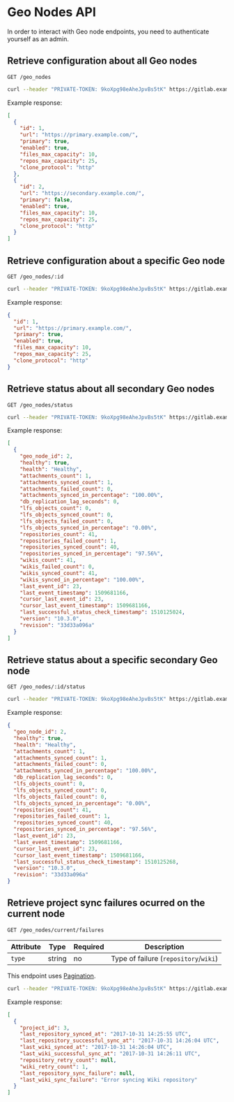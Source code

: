 # Geo Nodes API

In order to interact with Geo node endpoints, you need to authenticate yourself
as an admin.

## Retrieve configuration about all Geo nodes

```
GET /geo_nodes
```

```bash
curl --header "PRIVATE-TOKEN: 9koXpg98eAheJpvBs5tK" https://gitlab.example.com/api/v4/geo_nodes
```

Example response:

```json
[
  {
    "id": 1,
    "url": "https://primary.example.com/",
    "primary": true,
    "enabled": true,
    "files_max_capacity": 10,
    "repos_max_capacity": 25,
    "clone_protocol": "http"
  },
  {
    "id": 2,
    "url": "https://secondary.example.com/",
    "primary": false,
    "enabled": true,
    "files_max_capacity": 10,
    "repos_max_capacity": 25,
    "clone_protocol": "http"
  }
]
```

## Retrieve configuration about a specific Geo node

```
GET /geo_nodes/:id
```

```bash
curl --header "PRIVATE-TOKEN: 9koXpg98eAheJpvBs5tK" https://gitlab.example.com/api/v4/geo_nodes/1
```

Example response:

```json
{
  "id": 1,
  "url": "https://primary.example.com/",
  "primary": true,
  "enabled": true,
  "files_max_capacity": 10,
  "repos_max_capacity": 25,
  "clone_protocol": "http"
}
```

## Retrieve status about all secondary Geo nodes

```
GET /geo_nodes/status
```

```bash
curl --header "PRIVATE-TOKEN: 9koXpg98eAheJpvBs5tK" https://gitlab.example.com/api/v4/geo_nodes/status
```

Example response:

```json
[
  {
    "geo_node_id": 2,
    "healthy": true,
    "health": "Healthy",
    "attachments_count": 1,
    "attachments_synced_count": 1,
    "attachments_failed_count": 0,
    "attachments_synced_in_percentage": "100.00%",
    "db_replication_lag_seconds": 0,
    "lfs_objects_count": 0,
    "lfs_objects_synced_count": 0,
    "lfs_objects_failed_count": 0,
    "lfs_objects_synced_in_percentage": "0.00%",
    "repositories_count": 41,
    "repositories_failed_count": 1,
    "repositories_synced_count": 40,
    "repositories_synced_in_percentage": "97.56%",
    "wikis_count": 41,
    "wikis_failed_count": 0,
    "wikis_synced_count": 41,
    "wikis_synced_in_percentage": "100.00%",
    "last_event_id": 23,
    "last_event_timestamp": 1509681166,
    "cursor_last_event_id": 23,
    "cursor_last_event_timestamp": 1509681166,
    "last_successful_status_check_timestamp": 1510125024,
    "version": "10.3.0",
    "revision": "33d33a096a"
  }
]
```

## Retrieve status about a specific secondary Geo node

```
GET /geo_nodes/:id/status
```

```bash
curl --header "PRIVATE-TOKEN: 9koXpg98eAheJpvBs5tK" https://gitlab.example.com/api/v4/geo_nodes/2/status
```

Example response:

```json
{
  "geo_node_id": 2,
  "healthy": true,
  "health": "Healthy",
  "attachments_count": 1,
  "attachments_synced_count": 1,
  "attachments_failed_count": 0,
  "attachments_synced_in_percentage": "100.00%",
  "db_replication_lag_seconds": 0,
  "lfs_objects_count": 0,
  "lfs_objects_synced_count": 0,
  "lfs_objects_failed_count": 0,
  "lfs_objects_synced_in_percentage": "0.00%",
  "repositories_count": 41,
  "repositories_failed_count": 1,
  "repositories_synced_count": 40,
  "repositories_synced_in_percentage": "97.56%",
  "last_event_id": 23,
  "last_event_timestamp": 1509681166,
  "cursor_last_event_id": 23,
  "cursor_last_event_timestamp": 1509681166,
  "last_successful_status_check_timestamp": 1510125268,
  "version": "10.3.0",
  "revision": "33d33a096a"
}
```

## Retrieve project sync failures ocurred on the current node


```
GET /geo_nodes/current/failures
```

| Attribute | Type | Required | Description |
| --------- | ---- | -------- | ----------- |
| `type` | string | no | Type of failure (`repository`/`wiki`) |

This endpoint uses [Pagination](README.md#pagination).

```bash
curl --header "PRIVATE-TOKEN: 9koXpg98eAheJpvBs5tK" https://gitlab.example.com/api/v4/geo_nodes/current/failures
```

Example response:

```json
[
  {
    "project_id": 3,
    "last_repository_synced_at": "2017-10-31 14:25:55 UTC",
    "last_repository_successful_sync_at": "2017-10-31 14:26:04 UTC",
    "last_wiki_synced_at": "2017-10-31 14:26:04 UTC",
    "last_wiki_successful_sync_at": "2017-10-31 14:26:11 UTC",
    "repository_retry_count": null,
    "wiki_retry_count": 1,
    "last_repository_sync_failure": null,
    "last_wiki_sync_failure": "Error syncing Wiki repository"
  }
]
```
